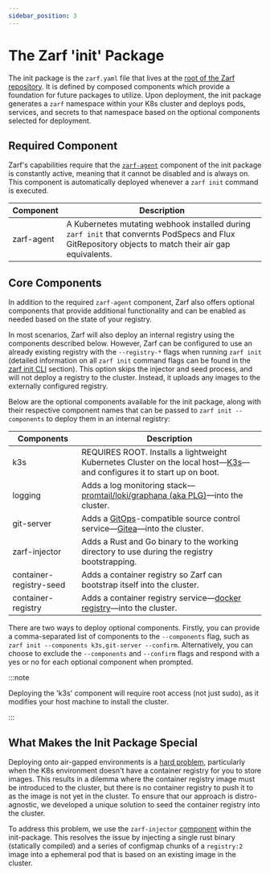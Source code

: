 ```yaml
---
sidebar_position: 3
---
```


# The Zarf 'init' Package

The init package is the `zarf.yaml` file that lives at the [root of the Zarf repository](https://github.com/defenseunicorns/zarf/blob/main/zarf.yaml).
It is defined by composed components which provide a foundation for future packages to utilize. Upon deployment, the init package generates a `zarf` namespace within your K8s cluster and deploys pods, services, and secrets to that namespace based on the optional components selected for deployment.

## Required Component

Zarf's capabilities require that the [`zarf-agent`](https://docs.zarf.dev/docs/faq#what-is-the-zarf-agent) component of the init package is constantly active, meaning that it cannot be disabled and is always on. This component is automatically deployed whenever a `zarf init` command is executed.

| Component              | Description                                                                                                          |
| ----------------------- | -------------------------------------------------------------------------------------------------------------------- |
| zarf-agent           | A Kubernetes mutating webhook installed during `zarf init` that convernts PodSpecs and Flux GitRepository objects to match their air gap equivalents.

## Core Components

In addition to the required `zarf-agent` component, Zarf also offers optional components that provide additional functionality and can be enabled as needed based on the state of your registry. 

In most scenarios, Zarf will also deploy an internal registry using the components described below. However, Zarf can be configured to use an already existing registry with the `--registry-*` flags when running `zarf init` (detailed information on all `zarf init` command flags can be found in the [zarf init CLI](https://docs.zarf.dev/docs/user-guide/the-zarf-cli/cli-commands/zarf_init) section). This option skips the injector and seed process, and will not deploy a registry to the cluster. Instead, it uploads any images to the externally configured registry.

Below are the optional components available for the init package, along with their respective component names that can be passed to `zarf init --components` to deploy them in an internal registry:

| Components   | Description                                                                                                                                                       |
| ------------ | ----------------------------------------------------------------------------------------------------------------------------------------------------------------- |
| k3s          | REQUIRES ROOT. Installs a lightweight Kubernetes Cluster on the local host&mdash;[K3s](https://k3s.io/)&mdash;and configures it to start up on boot.                             |
| logging      | Adds a log monitoring stack&mdash;[promtail/loki/graphana (aka PLG)](https://github.com/grafana/loki)&mdash;into the cluster.                              |
| git-server   | Adds a [GitOps](https://www.cloudbees.com/gitops/what-is-gitops)-compatible source control service&mdash;[Gitea](https://gitea.io/en-us/)&mdash;into the cluster. |
| zarf-injector           | Adds a Rust and Go binary to the working directory to use during the registry bootstrapping.
| container-registry-seed | Adds a container registry so Zarf can bootstrap itself into the cluster.                                             |
| container-registry      | Adds a container registry service&mdash;[docker registry](https://docs.docker.com/registry/)&mdash;into the cluster. |

There are two ways to deploy optional components. Firstly, you can provide a comma-separated list of components to the `--components` flag, such as `zarf init --components k3s,git-server --confirm`. Alternatively, you can choose to exclude the `--components` and `--confirm` flags and respond with a yes or no for each optional component when prompted.

:::note

Deploying the 'k3s' component will require root access (not just sudo), as it modifies your host machine to install the cluster.
 
:::

## What Makes the Init Package Special

Deploying onto air-gapped environments is a [hard problem](../../1-understand-the-basics.md#what-is-the-air-gap), particularly when the K8s environment doesn't have a container registry for you to store images. This results in a dilemma where the container registry image must be introduced to the cluster, but there is no container registry to push it to as the image is not yet in the cluster. To ensure that our approach is distro-agnostic, we developed a unique solution to seed the container registry into the cluster.

To address this problem, we use the `zarf-injector` [component](https://github.com/defenseunicorns/zarf/blob/main/packages/zarf-injector/zarf.yaml) within the init-package. This resolves the issue by injecting a single rust binary (statically compiled) and a series of configmap chunks of a `registry:2` image into a ephemeral pod that is based on an existing image in the cluster.
